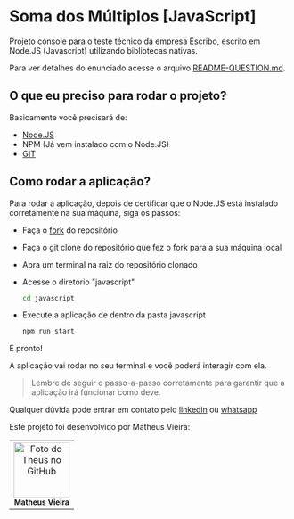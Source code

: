 # Soma dos Múltiplos [JavaScript]

Projeto console para o teste técnico da empresa Escribo, escrito em Node.JS (Javascript) utilizando bibliotecas nativas. 

Para ver detalhes do enunciado acesse o arquivo [README-QUESTION.md](https://github.com/theus-testes-tecnicos/back-escribo-javascript-dart-sum-of-multiples/blob/main/README-QUESTION.md).


## O que eu preciso para rodar o projeto?

Basicamente você precisará de:

* [Node.JS](https://nodejs.org/en)
* NPM (Já vem instalado com o Node.JS)
* [GIT](https://git-scm.com/downloads)

## Como rodar a aplicação?

Para rodar a aplicação, depois de certificar que o Node.JS está instalado corretamente na sua máquina, siga os passos:

* Faça o [fork](https://github.com/theus-testes-tecnicos/back-escribo-javascript-dart-sum-of-multiples/fork) do repositório
* Faça o git clone do repositório que fez o fork para a sua máquina local
* Abra um terminal na raiz do repositório clonado
* Acesse o diretório "javascript"

     ```bash
     cd javascript
     ```
* Execute a aplicação de dentro da pasta javascript
     ```bash
     npm run start
     ```

E pronto!

A aplicação vai rodar no seu terminal e você poderá interagir com ela.

> Lembre de seguir o passo-a-passo corretamente para garantir que a aplicação irá funcionar como deve.

Qualquer dúvida pode entrar em contato pelo [linkedin](https://www.linkedin.com/in/th-matheus) ou [whatsapp](https://wa.me/558196336588)

Este projeto foi desenvolvido por Matheus Vieira:

<table>
  <tr>
    <td align="center">
        <img src="https://avatars.githubusercontent.com/u/109465340?s=400&u=c19eb7d2cf67c227c5a8bbef65757c104b37ae55&v=4" width="100px;" alt="Foto do Theus no GitHub"/><br>
        <sub>
          <b>Matheus Vieira</b>
        </sub>
    </td>
    
  </tr>
</table>